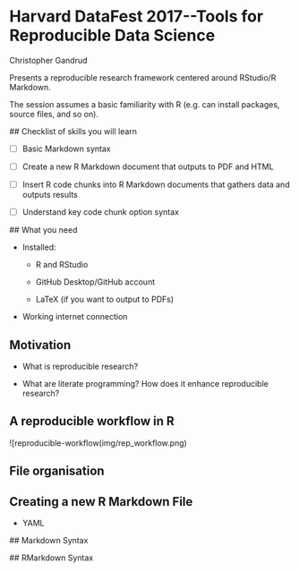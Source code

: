 # Harvard DataFest 2017--Tools for Reproducible Data Science

Christopher Gandrud

Presents a reproducible research framework centered around RStudio/R Markdown.

The session assumes a basic familiarity with R (e.g. can install packages, source files, and so on).

## Checklist of skills you will learn

- [ ] Basic Markdown syntax

- [ ] Create a new R Markdown document that outputs to PDF and HTML

- [ ] Insert R code chunks into R Markdown documents that gathers data and outputs results

- [ ] Understand key code chunk option syntax

## What you need

- Installed:

    + R and RStudio

    + GitHub Desktop/GitHub account

    + LaTeX (if you want to output to PDFs)

- Working internet connection

## Motivation

- What is reproducible research?

- What are literate programming? How does it enhance reproducible research?

## A reproducible workflow in R

![reproducible-workflow(img/rep_workflow.png)

## File organisation

## Creating a new R Markdown File

- YAML

## Markdown Syntax

## RMarkdown Syntax
